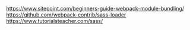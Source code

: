 https://www.sitepoint.com/beginners-guide-webpack-module-bundling/
https://github.com/webpack-contrib/sass-loader
https://www.tutorialsteacher.com/sass/
